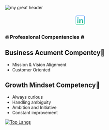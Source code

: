 ![my great header](AnnyeongAloha.png)

<p align="center">
    <a href="https://www.linkedin.com/in/JustinTabios/" target="_blank" rel="noopener
    noreferrer"><img height="38" src="icons8-linkedin-64.png"></a>&nbsp;&nbsp;
</p>




### 🔥 Professional Compentencies 🔥


## Business Acument Compentcy👔
- Mission & Vision Alignment
- Customer Oriented
## Growth Mindset Competency🧠
- Always curious 
- Handling ambiguity
- Ambition and Initiative
- Constant improvement 

[![Top Langs](https://github-readme-stats.vercel.app/api/top-langs/?username=AnnyeongAloha&theme=midnight-purple)](https://github.com/AnnyeongAloha/github-readme-stats)


<!--
**AnnyeongAloha/AnnyeongAloha** is a ✨ _special_ ✨ repository because its `README.md` (this file) appears on your GitHub profile.

Here are some ideas to get you started:

- 🔭 I’m currently working on ...
- 🌱 I’m currently learning ...
- 👯 I’m looking to collaborate on ...
- 🤔 I’m looking for help with ...
- 💬 Ask me about ...
- 📫 How to reach me: ...
- 😄 Pronouns: ...
- ⚡ Fun fact: ...
-->
